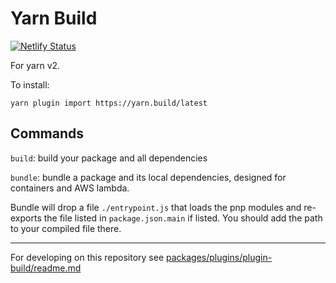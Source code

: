 # Yarn Build

[![Netlify Status](https://api.netlify.com/api/v1/badges/6b14fc77-846f-4035-944a-ff1c7843b70d/deploy-status)](https://app.netlify.com/sites/loving-wing-5cc62e/deploys)

For yarn v2.

To install:

```
yarn plugin import https://yarn.build/latest
```

## Commands

`build`: build your package and all dependencies

`bundle`: bundle a package and its local dependencies, designed for containers and AWS lambda.

Bundle will drop a file `./entrypoint.js` that loads the pnp modules and re-exports the file listed in
`package.json.main` if listed. You should add the path to your compiled file there.

---

For developing on this repository see [packages/plugins/plugin-build/readme.md](packages/plugins/plugin-build/readme.md)
